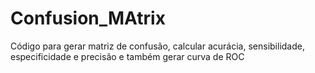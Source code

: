 # Confusion_MAtrix
Código para gerar matriz de confusão, calcular acurácia, sensibilidade, especificidade e precisão e também gerar curva de ROC

